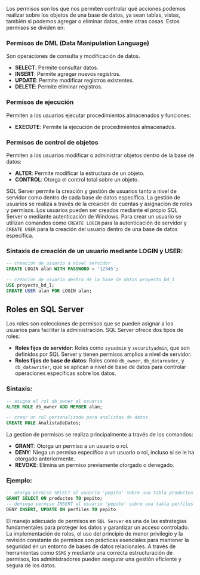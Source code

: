Los permisos son los que nos permiten controlar qué acciones podemos realizar sobre los objetos de una base de datos, ya sean tablas, vistas, también si podemos agregar o eliminar datos, entre otras cosas. Estos permisos se dividen en:

### Permisos de DML (Data Manipulation Language)
Son operaciones de consulta y modificación de datos.
- **SELECT**: Permite consultar datos.
- **INSERT**: Permite agregar nuevos registros.
- **UPDATE**: Permite modificar registros existentes.
- **DELETE**: Permite eliminar registros.

### Permisos de ejecución
Permiten a los usuarios ejecutar procedimientos almacenados y funciones:
- **EXECUTE**: Permite la ejecución de procedimientos almacenados.

### Permisos de control de objetos
Permiten a los usuarios modificar o administrar objetos dentro de la base de datos:
- **ALTER**: Permite modificar la estructura de un objeto.
- **CONTROL**: Otorga el control total sobre un objeto.

SQL Server permite la creación y gestión de usuarios tanto a nivel de servidor como dentro de cada base de datos específica. La gestión de usuarios se realiza a través de la creación de cuentas y asignación de roles y permisos. Los usuarios pueden ser creados mediante el propio SQL Server o mediante autenticación de Windows. Para crear un usuario se utilizan comandos como `CREATE LOGIN` para la autenticación de servidor y `CREATE USER` para la creación del usuario dentro de una base de datos específica.

### Sintaxis de creación de un usuario mediante LOGIN y USER:

```sql
-- creación de usuario a nivel servidor
CREATE LOGIN alan WITH PASSWORD = '12345';

-- creación de usuario dentro de la base de datos proyecto_bd_I
USE proyecto_bd_I;
CREATE USER alan FOR LOGIN alan;
```
## Roles en SQL Server

Los roles son colecciones de permisos que se pueden asignar a los usuarios para facilitar la administración. SQL Server ofrece dos tipos de roles:

- **Roles fijos de servidor**: Roles como `sysadmin` y `securityadmin`, que son definidos por SQL Server y tienen permisos amplios a nivel de servidor.
- **Roles fijos de base de datos**: Roles como `db_owner`, `db_datareader`, y `db_datawriter`, que se aplican a nivel de base de datos para controlar operaciones específicas sobre los datos.

### Sintaxis:

```sql
-- asigna el rol db_owner al usuario 
ALTER ROLE db_owner ADD MEMBER alan;

-- crear un rol personalizado para analistas de datos 
CREATE ROLE AnalistaDeDatos;
```

La gestion de permisos se realiza principalmente a través de los comandos:
- **GRANT**: Otorga un permiso a un usuario o rol.
- **DENY**: Niega un permiso específico a un usuario o rol, incluso si se le ha otorgado anteriormente.
- **REVOKE**: Elimina un permiso previamente otorgado o denegado.

### Ejemplo:

```sql
-- otorga permiso SELECT al usuario 'pepito' sobre una tabla productos
GRANT SELECT ON productos TO pepito;
-- deniega permiso INSERT al usuario 'pepito' sobre una tabla perfiles
DENY INSERT, UPDATE ON perfiles TO pepito
```
El manejo adecuado de permisos en `SQL Server` es una de las estrategias fundamentales para proteger los datos y garantizar un acceso controlado. La implementación de roles, el uso del principio de menor privilegio y la revisión constante de permisos son prácticas esenciales para mantener la seguridad en un entorno de bases de datos relacionales. A través de herramientas como `SSMS` y mediante una correcta estructuración de permisos, los administradores pueden asegurar una gestión eficiente y segura de los datos.